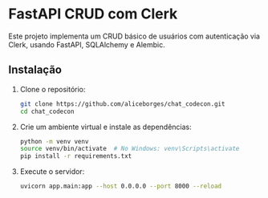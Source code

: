# FastAPI CRUD com Clerk

Este projeto implementa um CRUD básico de usuários com autenticação via Clerk, usando FastAPI, SQLAlchemy e Alembic.

## Instalação
1. Clone o repositório:
   ```sh
   git clone https://github.com/aliceborges/chat_codecon.git
   cd chat_codecon
   ```

2. Crie um ambiente virtual e instale as dependências:
   ```sh
   python -m venv venv
   source venv/bin/activate  # No Windows: venv\Scripts\activate
   pip install -r requirements.txt
   ```

3. Execute o servidor:
   ```sh
   uvicorn app.main:app --host 0.0.0.0 --port 8000 --reload
   ```
